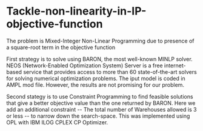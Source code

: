 # Tackle-non-linearity-in-IP-objective-function

The problem is Mixed-Integer Non-Linear Programming due to presence of a square-root term in the objective function

First strategy is to solve using BARON, the most well-known MINLP solver. NEOS (Network-Enabled Optimization System) Server is a free internet-based service that provides access to more than 60 state-of-the-art solvers for solving numerical optimization problems. The iput model is coded in AMPL mod file. However, the results are not promising for our problem.

Second stategy is to use Constraint Programming to find feasible solutions that give a better objective value than the one returned by BARON. Here we add an additional constraint -- The total number of Warehouses allowed is 3 or less -- to narrow down the search-space. This was implemented using OPL with IBM ILOG CPLEX CP Optimizer.
